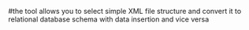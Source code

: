 #the tool allows you to select simple XML file structure and convert it to relational database schema with data insertion and vice versa
